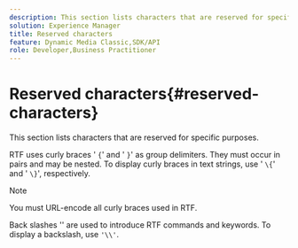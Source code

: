 ```yaml
---
description: This section lists characters that are reserved for specific purposes.
solution: Experience Manager
title: Reserved characters
feature: Dynamic Media Classic,SDK/API
role: Developer,Business Practitioner
---
```


# Reserved characters{#reserved-characters}

This section lists characters that are reserved for specific purposes.

RTF uses curly braces ' `{`' and ' `}`' as group delimiters. They must occur in pairs and may be nested. To display curly braces in text strings, use ' `\{`' and ' `\}`', respectively.

>[!NOTE]
>
>You must URL-encode all curly braces used in RTF.

Back slashes '\' are used to introduce RTF commands and keywords. To display a backslash, use `'\\'`. 
